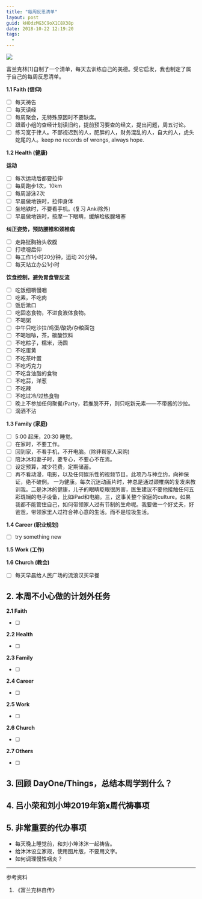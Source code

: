 ```yaml
---
title: "每周反思清单"
layout: post
guid: kHOdzMG3C9oX1C8X38p
date: 2018-10-22 12:19:20
tags:
  -
---
```


![](/media/files/2019/2019-01-10-benjamin_franklinvirtues.png)

富兰克林[1]自制了一个清单，每天去训练自己的美德。受它启发，我也制定了属于自己的每周反思清单。


**1.1 Faith (信仰)**

- [ ] 每天祷告
- [ ] 每天读经
- [ ] 每周聚会，无特殊原因时不要缺席。
- [ ] 跟着小组的查经计划读旧约，提前预习要查的经文，提出问题，周五讨论。
- [ ] 练习宽于律人。不鄙视迟到的人，肥胖的人，财务混乱的人，自大的人，虎头蛇尾的人。keep no records of wrongs, always hope.

**1.2 Health (健康)**

**运动**

- [ ] 每次运动后都要拉伸
- [ ] 每周跑步1次，10km
- [ ] 每周游泳2次
- [ ] 早晨做地铁时，拉伸身体
- [ ] 坐地铁时，不要看手机。(复习 Anki除外)
- [ ] 早晨做地铁时，按摩一下眼睛，缓解睑板腺堵塞

**纠正姿势，预防腰椎和颈椎病**

- [ ] 走路挺胸抬头收腹
- [ ] 打喷嚏后仰
- [ ] 每工作1小时20分钟，运动 20分钟。
- [ ] 每天站立办公1小时

**饮食控制，避免胃食管反流**

- [ ] 吃饭细嚼慢咽
- [ ] 吃素，不吃肉
- [ ] 饭后漱口
- [ ] 吃固态食物，不进食液体食物。
- [ ] 不喝粥
- [ ] 中午只吃沙拉/鸡蛋/酸奶/杂粮面包
- [ ] 不喝咖啡，茶，碳酸饮料
- [ ] 不吃粽子，糯米，汤圆
- [ ] 不吃蛋黄
- [ ] 不吃茶叶蛋
- [ ] 不吃巧克力
- [ ] 不吃含油脂的食物
- [ ] 不吃蒜，洋葱
- [ ] 不吃辣
- [ ] 不吃过冷/过热食物
- [ ] 晚上不参加任何聚餐/Party，若推脱不开，则只吃新元素——不带酱的沙拉。
- [ ] 滴酒不沾

**1.3 Family (家庭)**

- [ ] 5:00 起床，20:30 睡觉。
- [ ] 在家时，不要工作。
- [ ] 回到家，不看手机，不开电脑。(除非帮家人采购)
- [ ] 陪沐沐和妻子时，要专心，不要心不在焉。
- [ ] 设定预算，减少花费，定期储蓄。
- [ ] 再不看动漫，电影，以及任何娱乐性的视频节目。此项乃与神立约，向神保证，绝不破例。 一为健康。每次沉迷动画片时，神总是通过颈椎病的复发来教训我。二是沐沐的健康，儿子的眼睛眨眼很厉害，医生建议不要他接触任何五彩斑斓的电子设备，比如iPad和电脑。三，这事关整个家庭的culture。如果我都不能管住自己，如何带领家人过有节制的生命呢。我要做一个好丈夫，好爸爸，带领家里人过符合神心意的生活。而不是垃圾生活。

**1.4 Career (职业规划)**

- [ ] try something new

**1.5 Work (工作)**


**1.6 Church (教会)**

- [ ] 每天早晨给人民广场的流浪汉买早餐


## 2. 本周不小心做的计划外任务

**2.1 Faith**

- [ ]  

**2.2 Health**

- [ ]  

**2.3 Family**

- [ ] 

**2.4 Career**

- [ ]  

**2.5 Work**

- [ ]

**2.6 Church**

- [ ]

**2.7 Others**

- [ ]

## 3. 回顾 DayOne/Things，总结本周学到什么？ 


## 4. 吕小荣和刘小坤2019年第x周代祷事项



## 5. 非常重要的代办事项

- 每天晚上睡觉前，和刘小坤沐沐一起祷告。
- 给沐沐设立家规，使用图片版，不要用文字。
- 如何调理慢性咽炎？


---

参考资料

1. 《富兰克林自传》
